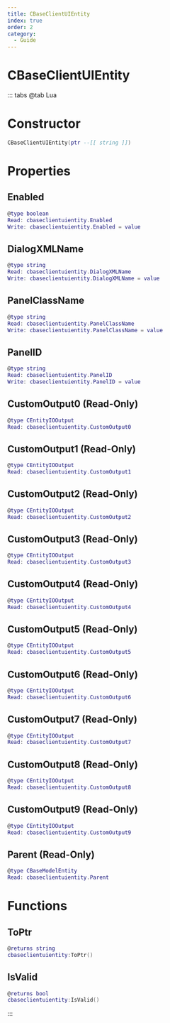 ```yaml
---
title: CBaseClientUIEntity
index: true
order: 2
category:
  - Guide
---
```


# CBaseClientUIEntity

::: tabs
@tab Lua
# Constructor
```lua
CBaseClientUIEntity(ptr --[[ string ]])
```
# Properties
## Enabled 
```lua
@type boolean
Read: cbaseclientuientity.Enabled
Write: cbaseclientuientity.Enabled = value
```
## DialogXMLName 
```lua
@type string
Read: cbaseclientuientity.DialogXMLName
Write: cbaseclientuientity.DialogXMLName = value
```
## PanelClassName 
```lua
@type string
Read: cbaseclientuientity.PanelClassName
Write: cbaseclientuientity.PanelClassName = value
```
## PanelID 
```lua
@type string
Read: cbaseclientuientity.PanelID
Write: cbaseclientuientity.PanelID = value
```
## CustomOutput0 (Read-Only)
```lua
@type CEntityIOOutput
Read: cbaseclientuientity.CustomOutput0
```
## CustomOutput1 (Read-Only)
```lua
@type CEntityIOOutput
Read: cbaseclientuientity.CustomOutput1
```
## CustomOutput2 (Read-Only)
```lua
@type CEntityIOOutput
Read: cbaseclientuientity.CustomOutput2
```
## CustomOutput3 (Read-Only)
```lua
@type CEntityIOOutput
Read: cbaseclientuientity.CustomOutput3
```
## CustomOutput4 (Read-Only)
```lua
@type CEntityIOOutput
Read: cbaseclientuientity.CustomOutput4
```
## CustomOutput5 (Read-Only)
```lua
@type CEntityIOOutput
Read: cbaseclientuientity.CustomOutput5
```
## CustomOutput6 (Read-Only)
```lua
@type CEntityIOOutput
Read: cbaseclientuientity.CustomOutput6
```
## CustomOutput7 (Read-Only)
```lua
@type CEntityIOOutput
Read: cbaseclientuientity.CustomOutput7
```
## CustomOutput8 (Read-Only)
```lua
@type CEntityIOOutput
Read: cbaseclientuientity.CustomOutput8
```
## CustomOutput9 (Read-Only)
```lua
@type CEntityIOOutput
Read: cbaseclientuientity.CustomOutput9
```
## Parent (Read-Only)
```lua
@type CBaseModelEntity
Read: cbaseclientuientity.Parent
```
# Functions
## ToPtr
```lua
@returns string
cbaseclientuientity:ToPtr()
```
## IsValid
```lua
@returns bool
cbaseclientuientity:IsValid()
```

:::